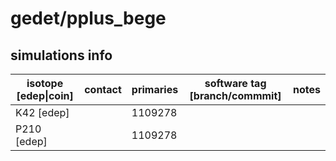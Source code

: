 # gedet/pplus_bege

## simulations info

| isotope \[edep\|coin\] | contact   | primaries | software tag \[branch/commmit\]  | notes            |
| ---------------------- | --------- | --------- | :------------------------------: | ---------------- |
| K42 \[edep\]           |           | 1109278   |                                  |                  |
| P210 \[edep\]          |           | 1109278   |                                  |                  |
